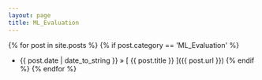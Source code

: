 ```yaml
---
layout: page
title: ML_Evaluation
---
```

{% for post in site.posts %}
  {% if post.category == 'ML_Evaluation' %}
  * {{ post.date | date_to_string }} &raquo; [ {{ post.title }} ]({{ post.url }})
  {% endif %}
{% endfor %}
